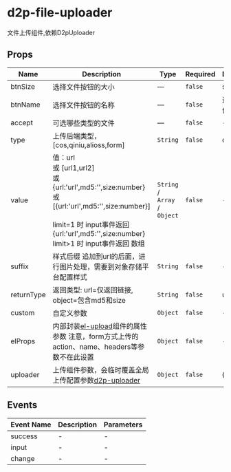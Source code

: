 # d2p-file-uploader

文件上传组件,依赖D2pUploader

## Props

<!-- @vuese:d2p-file-uploader:props:start -->
|Name|Description|Type|Required|Default|
|---|---|---|---|---|
|btnSize|选择文件按钮的大小|—|`false`|small|
|btnName|选择文件按钮的名称|—|`false`|选择文件|
|accept|可选哪些类型的文件|—|`false`|-|
|type|上传后端类型，[cos,qiniu,alioss,form]|`String`|`false`|cos|
|value|值：url<br/> 或 [url1,url2]<br/> 或 {url:'url',md5:'',size:number}<br/> 或 [{url:'url',md5:'',size:number}]<br/> <br/> limit=1 时 input事件返回 {url:'url',md5:'',size:number}<br/> limit>1 时 input事件返回 数组<br/>|`String` /  `Array` /  `Object`|`false`|-|
|suffix|样式后缀 追加到url的后面，进行图片处理，需要到对象存储平台配置样式|`String`|`false`|-|
|returnType|返回类型: url=仅返回链接, object=包含md5和size|`String`|`false`|url|
|custom|自定义参数|`Object`|`false`|-|
|elProps|内部封装[el-upload](https://element.eleme.cn/#/zh-CN/component/upload)组件的属性参数 注意，form方式上传的action、name、headers等参数不在此设置|`Object`|`false`|-|
|uploader|上传组件参数，会临时覆盖全局上传配置参数[d2p-uploader](/guide/extends/uploader.html)|`Object`|`false`|{}|

<!-- @vuese:d2p-file-uploader:props:end -->


## Events

<!-- @vuese:d2p-file-uploader:events:start -->
|Event Name|Description|Parameters|
|---|---|---|
|success|-|-|
|input|-|-|
|change|-|-|

<!-- @vuese:d2p-file-uploader:events:end -->


